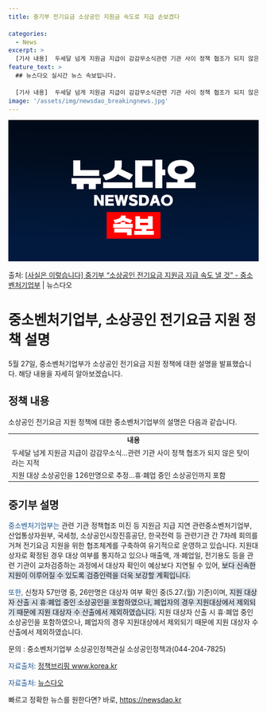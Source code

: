 ```yaml
---
title: 중기부 전기요금 소상공인 지원금 속도로 지급 손보겠다

categories:
  - News
excerpt: >
  [기사 내용]  두세달 넘게 지원금 지급이 감감무소식관련 기관 사이 정책 협조가 되지 않은 탓이라는 지적  …
feature_text: >
  ## 뉴스다오 실시간 뉴스 속보입니다.

  [기사 내용]  두세달 넘게 지원금 지급이 감감무소식관련 기관 사이 정책 협조가 되지 않은 탓이라는 지적  …
image: '/assets/img/newsdao_breakingnews.jpg'
---
```


![뉴스다오 속보](/assets/img/newsdao_breakingnews.jpg)

<p>출처: <a href="https://newsdao.kr/3933" rel="dofollow">[사실은 이렇습니다] 중기부 “소상공인 전기요금 지원금 지급 속도 낼 것” - 중소벤처기업부</a> | 뉴스다오</p>

<h1>중소벤처기업부, 소상공인 전기요금 지원 정책 설명</h1>

<p data-ke-size="size16">5월 27일, 중소벤처기업부가 소상공인 전기요금 지원 정책에 대한 설명을 발표했습니다. 해당 내용을 자세히 알아보겠습니다.</p>

<h2 data-ke-size="size26">정책 내용</h2>

<p>소상공인 전기요금 지원 정책에 대한 중소벤처기업부의 설명은 다음과 같습니다.</p>

<table>
  <tr>
    <td style="text-align: center; height: 17px;"><b>내용</b></td>
  </tr>
  <tr>
    <td>두세달 넘게 지원금 지급이 감감무소식…관련 기관 사이 정책 협조가 되지 않은 탓이라는 지적</td>
  </tr>
  <tr>
    <td>지원 대상 소상공인을 126만명으로 추정…휴·폐업 중인 소상공인까지 포함</td>
  </tr>
</table>

<h2 data-ke-size="size26">중기부 설명</h2>

<p><span style="color: #1a5490;">중소벤처기업부는</span> 관련 기관 정책협조 미진 등 지원금 지급 지연 관련중소벤처기업부, 산업통상자원부, 국세청, 소상공인시장진흥공단, 한국전력 등 관련기관 간 7차례 회의를 거쳐 전기요금 지원을 위한 협조체계를 구축하여 유기적으로 운영하고 있습니다. 지원대상자로 확정된 경우 대상 여부를 통지하고 있으나 매출액, 개·폐업일, 전기용도 등을 관련 기관이 교차검증하는 과정에서 대상자 확인이 예상보다 지연될 수 있어, <span style="background-color: #21538527;">보다 신속한 지원이 이루어질 수 있도록 검증인력을 더욱 보강할 계획입니다.</span></p>

<p><span style="color: #1a5490;">또한,</span> 신청자 57만명 중, 26만명은 대상자 여부 확인 중(5.27.(월) 기준)이며, <span style="background-color: #21538527;">지원 대상자 산출 시 휴·폐업 중인 소상공인을 포함하였으나, 폐업자의 경우 지원대상에서 제외되기 때문에 지원 대상자 수 산출에서 제외하였습니다.</span> 지원 대상자 산출 시 휴·폐업 중인 소상공인을 포함하였으나, 폐업자의 경우 지원대상에서 제외되기 때문에 지원 대상자 수 산출에서 제외하였습니다.</p>

<p>문의 : 중소벤처기업부 소상공인정책관실 소상공인정책과(044-204-7825)</p>

<p><span style="color: #1a5490;">자료출처: </span><a href="https://www.korea.kr/" target="_blank">정책브리핑 www.korea.kr</a></p>

<p><span style="color: #1a5490;">자료출처: </span><a href="https://newsdao.kr/3933" target="_blank">뉴스다오</a> </p>
 

빠르고 정확한 뉴스를 원한다면? 바로, <a href="https://newsdao.kr" rel="dofollow">https://newsdao.kr</a>



